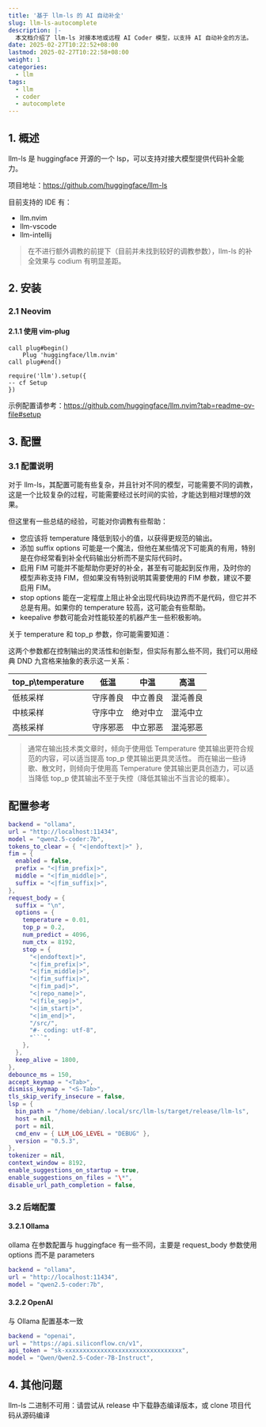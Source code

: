 ```yaml
---
title: '基于 llm-ls 的 AI 自动补全'
slug: llm-ls-autocomplete
description: |-
  本文档介绍了 llm-ls 对接本地或远程 AI Coder 模型，以支持 AI 自动补全的方法。
date: 2025-02-27T10:22:52+08:00
lastmod: 2025-02-27T10:22:58+08:00
weight: 1
categories:
  - llm
tags:
  - llm
  - coder
  - autocomplete
---
```


## 1. 概述

llm-ls 是 huggingface 开源的一个 lsp，可以支持对接大模型提供代码补全能力。

项目地址：https://github.com/huggingface/llm-ls

目前支持的 IDE 有：

- llm.nvim
- llm-vscode
- llm-intellij

> 在不进行额外调教的前提下（目前并未找到较好的调教参数），llm-ls 的补全效果与 codium 有明显差距。

## 2. 安装

### 2.1 Neovim

#### 2.1.1 使用 vim-plug

```vim
call plug#begin()
    Plug 'huggingface/llm.nvim'
call plug#end()

require('llm').setup({
-- cf Setup
})
```

示例配置请参考：https://github.com/huggingface/llm.nvim?tab=readme-ov-file#setup

## 3. 配置

### 3.1 配置说明

对于 llm-ls，其配置可能有些复杂，并且针对不同的模型，可能需要不同的调教，
这是一个比较复杂的过程，可能需要经过长时间的实验，才能达到相对理想的效果。

但这里有一些总结的经验，可能对你调教有些帮助：

- 您应该将 temperature 降低到较小的值，以获得更规范的输出。
- 添加 suffix options 可能是一个魔法，但他在某些情况下可能真的有用，特别是在你经常看到补全代码输出分析而不是实际代码时。
- 启用 FIM 可能并不能帮助你更好的补全，甚至有可能起到反作用，及时你的模型声称支持 FIM，但如果没有特别说明其需要使用的 FIM 参数，建议不要启用 FIM。
- stop options 能在一定程度上阻止补全出现代码块边界而不是代码，但它并不总是有用。如果你的 temperature 较高，这可能会有些帮助。
- keepalive 参数可能会对性能较差的机器产生一些积极影响。

关于 temperature 和 top_p 参数，你可能需要知道：

这两个参数都在控制输出的灵活性和创新型，但实际有那么些不同，我们可以用经典 DND 九宫格来抽象的表示这一关系：

| top_p\temperature | 低温     | 中温     | 高温     |
| ----------------- | -------- | -------- | -------- |
| 低核采样          | 守序善良 | 中立善良 | 混沌善良 |
| 中核采样          | 守序中立 | 绝对中立 | 混沌中立 |
| 高核采样          | 守序邪恶 | 中立邪恶 | 混沌邪恶 |

> 通常在输出技术类文章时，倾向于使用低 Temperature 使其输出更符合规范的内容，可以适当提高 top_p 使其输出更具灵活性。
> 而在输出一些诗歌、散文时，则倾向于使用高 Temperature 使其输出更具创造力，可以适当降低 top_p 使其输出不至于失控（降低其输出不当言论的概率）。

## 配置参考

````lua
backend = "ollama",
url = "http://localhost:11434",
model = "qwen2.5-coder:7b",
tokens_to_clear = { "<|endoftext|>" },
fim = {
  enabled = false,
  prefix = "<|fim_prefix|>",
  middle = "<|fim_middle|>",
  suffix = "<|fim_suffix|>",
},
request_body = {
  suffix = "\n",
  options = {
    temperature = 0.01,
    top_p = 0.2,
    num_predict = 4096,
    num_ctx = 8192,
    stop = {
      "<|endoftext|>",
      "<|fim_prefix|>",
      "<|fim_middle|>",
      "<|fim_suffix|>",
      "<|fim_pad|>",
      "<|repo_name|>",
      "<|file_sep|>",
      "<|im_start|>",
      "<|im_end|>",
      "/src/",
      "#- coding: utf-8",
      "```",
    },
  },
  keep_alive = 1800,
},
debounce_ms = 150,
accept_keymap = "<Tab>",
dismiss_keymap = "<S-Tab>",
tls_skip_verify_insecure = false,
lsp = {
  bin_path = "/home/debian/.local/src/llm-ls/target/release/llm-ls",
  host = nil,
  port = nil,
  cmd_env = { LLM_LOG_LEVEL = "DEBUG" },
  version = "0.5.3",
},
tokenizer = nil,
context_window = 8192,
enable_suggestions_on_startup = true,
enable_suggestions_on_files = "\*",
disable_url_path_completion = false,
````

### 3.2 后端配置

#### 3.2.1 Ollama

ollama 在参数配置与 huggingface 有一些不同，主要是 request_body 参数使用 options 而不是 parameters

```lua
backend = "ollama",
url = "http://localhost:11434",
model = "qwen2.5-coder:7b",
```

#### 3.2.2 OpenAI

与 Ollama 配置基本一致

```lua
backend = "openai",
url = "https://api.siliconflow.cn/v1",
api_token = "sk-xxxxxxxxxxxxxxxxxxxxxxxxxxxxxxxxx",
model = "Qwen/Qwen2.5-Coder-7B-Instruct",
```

## 4. 其他问题

llm-ls 二进制不可用：请尝试从 release 中下载静态编译版本，或 clone 项目代码从源码编译

